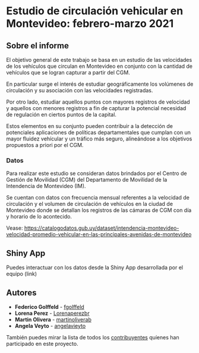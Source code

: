 # Estudio de circulación vehicular en Montevideo: febrero-marzo 2021


## Sobre el informe

El objetivo general de este trabajo se basa en un estudio de las velocidades de los vehículos que circulan en Montevideo en conjunto con la cantidad de vehículos que se logran capturar a partir del CGM. 

En particular surge el interés de estudiar geográficamente los volúmenes de circulación y su asociación con las velocidades registradas. 

Por otro lado, estudiar aquellos puntos con mayores registros de velocidad y aquellos con menores registros a fin de capturar la potencial necesidad de regulación en ciertos puntos de la capital. 

Estos elementos en su conjunto pueden contribuir a la detección de potenciales aplicaciones de políticas departamentales que cumplan con un mayor fluidez vehícular y un tráfico más seguro, alineándose a los objetivos propuestos a priori por el CGM.


### Datos

Para realizar este estudio se consideran datos brindados por el Centro de Gestión de Movilidad (CGM) del Departamento de Movilidad de la Intendencia de Montevideo (IM). 

Se cuentan con datos con frecuencia mensual referentes a la velocidad de circulación y el volumen de circulación de vehículos en la ciudad de Montevideo donde se detallan los registros de las cámaras de CGM con día y horario de lo acontecido.

Vease: https://catalogodatos.gub.uy/dataset/intendencia-montevideo-velocidad-promedio-vehicular-en-las-principales-avenidas-de-montevideo

## Shiny App 

Puedes interactuar con los datos desde la Shiny App desarrollada por el equipo (link)

## Autores


* **Federico Golffeld** - [fgolffeld](https://github.com/fgolffeld)
* **Lorena Perez** - [Lorenaperezbr](https://github.com/Lorenaperezbr)
* **Martin Olivera** - [martinoliverab](https://github.com/martinoliverab)
* **Angela Veyto** - [angelavieyto](https://github.com/angelavieyto)

También puedes mirar la lista de todos los [contribuyentes](https://github.com/Lorenaperezbr/Proyecto/graphs/contributors) quíenes han participado en este proyecto. 
